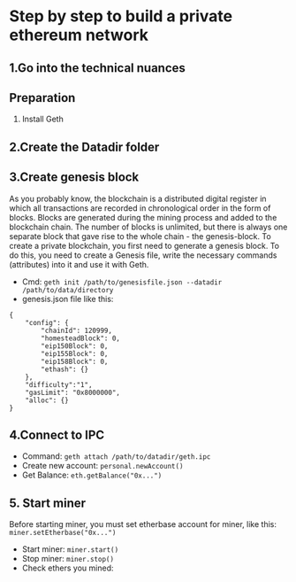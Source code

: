 # Step by step to build a private ethereum network
## 1.Go into the technical nuances
## Preparation
1. Install Geth
## 2.Create the Datadir folder
## 3.Create genesis block
As you probably know, the blockchain is a distributed digital register in which all transactions are recorded in chronological order in the form of blocks. Blocks are generated during the mining process and added to the blockchain chain. The number of blocks is unlimited, but there is always one separate block that gave rise to the whole chain - the genesis-block.
To create a private blockchain, you first need to generate a genesis block. To do this, you need to create a Genesis file, write the necessary commands (attributes) into it and use it with Geth.
- Cmd: 
```geth init /path/to/genesisfile.json --datadir /path/to/data/directory```
- genesis.json file like this:
```
{
    "config": {
        "chainId": 120999,
        "homesteadBlock": 0,
        "eip150Block": 0,
        "eip155Block": 0,
        "eip158Block": 0,
        "ethash": {}
    },
    "difficulty":"1",
    "gasLimit": "0x8000000",
    "alloc": {}
}
```
## 4.Connect to IPC
- Command:
```geth attach /path/to/datadir/geth.ipc```
- Create new account:
```personal.newAccount()```
- Get Balance: 
```eth.getBalance("0x...")```
## 5. Start miner
Before starting miner, you must set etherbase account for miner, like this:
```miner.setEtherbase("0x...")```
- Start miner:
```miner.start()```
- Stop miner:
```miner.stop()```
- Check ethers you mined:
```eth.getBalance("0x...")
